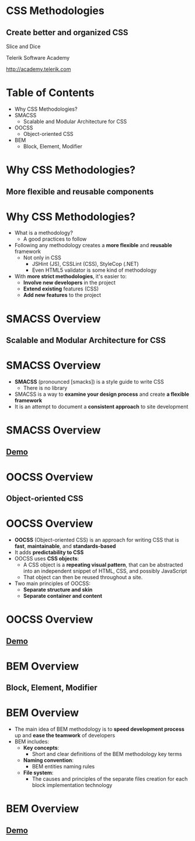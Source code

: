 <!-- section start -->

<!-- attr: {id: 'title', class: 'slide-title', hasScriptWrapper: true} -->
# CSS Methodologies
## Create better and organized CSS

<div class="signature">
    <p class="signature-course">Slice and Dice</p>
    <p class="signature-initiative">Telerik Software Academy</p>
    <a href="http://academy.telerik.com" class="signature-link">http://academy.telerik.com</a>
</div>

<!-- section start -->

<!-- attr: { id:'table-of-contents' } -->
# Table of Contents

- Why CSS Methodologies?
- SMACSS
  - Scalable and Modular Architecture for CSS
- OOCSS
  - Object-oriented CSS
- BEM
  - Block, Element, Modifier

<!-- section start -->

<!-- attr: { class:'slide-section', id:'', showInPresentation: true } -->
# Why CSS Methodologies?
##  More flexible and reusable components

<!-- attr: {style: 'font-size: 45px'} -->
# Why CSS Methodologies?

- What is a methodology?
  - A good practices to follow
- Following any methodology creates a **more flexible** and  **reusable** framework
  - Not only in CSS
    - JSHint (JS), CSSLint (CSS), StyleCop (.NET)
    - Even HTML5 validator is some kind of methodology
- With  **more strict methodologies**, it's easier to:
  -  **Involve new developers** in the project
  - **Extend existing** features (CSS)
  - **Add new features** to the project

<!-- section start -->

<!-- attr: { class:'slide-section', id:'', showInPresentation: true } -->
# SMACSS Overview
##  Scalable and Modular Architecture for CSS

# SMACSS Overview

- **SMACSS** (pronounced [smacks]) is a style guide to write CSS
  - There is no library
- SMACSS is a way to **examine your design process** and create **a flexible framework**
- It is an attempt to document a **consistent approach** to site development

<!-- attr: {class: 'slide-section'} -->
# SMACSS Overview
##  [Demo](http://)


<!-- section start -->

<!-- attr: { class:'slide-section', id:'', showInPresentation: true } -->
# OOCSS Overview
##  Object-oriented CSS

<!-- attr: {style: 'font-size: 40px'} -->
# OOCSS Overview

- **OOCSS** (Object-oriented CSS) is an approach for writing CSS that is **fast**, **maintainable**, and **standards-based**
- It adds **predictability to CSS**
- OOCSS uses **CSS objects**:
  - A CSS object is a **repeating visual pattern**, that can be abstracted into an independent snippet of HTML, CSS, and possibly JavaScript
  - That object can then be reused throughout a site.
- Two main principles of OOCSS:
  - **Separate structure and skin**
  - **Separate container and content**

<!-- attr: {class: 'slide-section'} -->
# OOCSS Overview
##  [Demo](http://)

<!-- section start -->

<!-- attr: { class:'slide-section', id:'', showInPresentation: true } -->
# BEM Overview
##  Block, Element, Modifier

<!-- attr: {style: 'font-size: 43px'} -->
# BEM Overview

- The main idea of BEM methodology is to **speed development process** up and **ease the teamwork** of developers
- BEM includes:
  - **Key concepts**:
    - Short and clear definitions of the BEM methodology key terms
  - **Naming convention**:
    - BEM entities naming rules
  - **File system**:
    - The causes and principles of the separate files creation for each block implementation technology

<!-- attr: {class: 'slide-section'} -->
# BEM Overview
##  [Demo](http://)


<!-- section start  -->

<!-- attr: { class:'slide-section', showInPresentation: true } -->
<!-- # CSS methodologies
##  Questions -->
